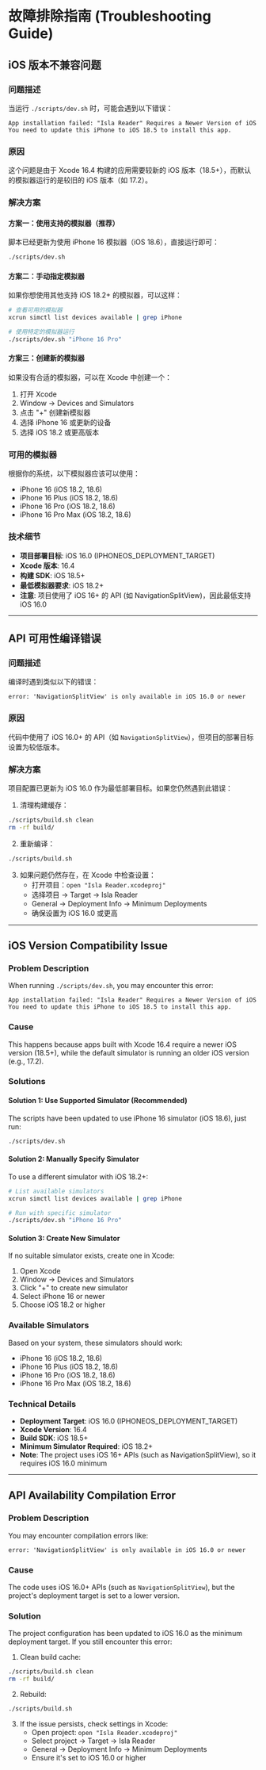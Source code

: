 # 故障排除指南 (Troubleshooting Guide)

## iOS 版本不兼容问题

### 问题描述
当运行 `./scripts/dev.sh` 时，可能会遇到以下错误：

```
App installation failed: "Isla Reader" Requires a Newer Version of iOS
You need to update this iPhone to iOS 18.5 to install this app.
```

### 原因
这个问题是由于 Xcode 16.4 构建的应用需要较新的 iOS 版本（18.5+），而默认的模拟器运行的是较旧的 iOS 版本（如 17.2）。

### 解决方案

#### 方案一：使用支持的模拟器（推荐）
脚本已经更新为使用 iPhone 16 模拟器（iOS 18.6），直接运行即可：

```bash
./scripts/dev.sh
```

#### 方案二：手动指定模拟器
如果你想使用其他支持 iOS 18.2+ 的模拟器，可以这样：

```bash
# 查看可用的模拟器
xcrun simctl list devices available | grep iPhone

# 使用特定的模拟器运行
./scripts/dev.sh "iPhone 16 Pro"
```

#### 方案三：创建新的模拟器
如果没有合适的模拟器，可以在 Xcode 中创建一个：

1. 打开 Xcode
2. Window → Devices and Simulators
3. 点击 "+" 创建新模拟器
4. 选择 iPhone 16 或更新的设备
5. 选择 iOS 18.2 或更高版本

### 可用的模拟器
根据你的系统，以下模拟器应该可以使用：

- iPhone 16 (iOS 18.2, 18.6)
- iPhone 16 Plus (iOS 18.2, 18.6)
- iPhone 16 Pro (iOS 18.2, 18.6)
- iPhone 16 Pro Max (iOS 18.2, 18.6)

### 技术细节
- **项目部署目标**: iOS 16.0 (IPHONEOS_DEPLOYMENT_TARGET)
- **Xcode 版本**: 16.4
- **构建 SDK**: iOS 18.5+
- **最低模拟器要求**: iOS 18.2+
- **注意**: 项目使用了 iOS 16+ 的 API (如 NavigationSplitView)，因此最低支持 iOS 16.0

---

## API 可用性编译错误

### 问题描述
编译时遇到类似以下的错误：

```
error: 'NavigationSplitView' is only available in iOS 16.0 or newer
```

### 原因
代码中使用了 iOS 16.0+ 的 API（如 `NavigationSplitView`），但项目的部署目标设置为较低版本。

### 解决方案
项目配置已更新为 iOS 16.0 作为最低部署目标。如果您仍然遇到此错误：

1. 清理构建缓存：
```bash
./scripts/build.sh clean
rm -rf build/
```

2. 重新编译：
```bash
./scripts/build.sh
```

3. 如果问题仍然存在，在 Xcode 中检查设置：
   - 打开项目：`open "Isla Reader.xcodeproj"`
   - 选择项目 → Target → Isla Reader
   - General → Deployment Info → Minimum Deployments
   - 确保设置为 iOS 16.0 或更高

---

## iOS Version Compatibility Issue

### Problem Description
When running `./scripts/dev.sh`, you may encounter this error:

```
App installation failed: "Isla Reader" Requires a Newer Version of iOS
You need to update this iPhone to iOS 18.5 to install this app.
```

### Cause
This happens because apps built with Xcode 16.4 require a newer iOS version (18.5+), while the default simulator is running an older iOS version (e.g., 17.2).

### Solutions

#### Solution 1: Use Supported Simulator (Recommended)
The scripts have been updated to use iPhone 16 simulator (iOS 18.6), just run:

```bash
./scripts/dev.sh
```

#### Solution 2: Manually Specify Simulator
To use a different simulator with iOS 18.2+:

```bash
# List available simulators
xcrun simctl list devices available | grep iPhone

# Run with specific simulator
./scripts/dev.sh "iPhone 16 Pro"
```

#### Solution 3: Create New Simulator
If no suitable simulator exists, create one in Xcode:

1. Open Xcode
2. Window → Devices and Simulators
3. Click "+" to create new simulator
4. Select iPhone 16 or newer
5. Choose iOS 18.2 or higher

### Available Simulators
Based on your system, these simulators should work:

- iPhone 16 (iOS 18.2, 18.6)
- iPhone 16 Plus (iOS 18.2, 18.6)
- iPhone 16 Pro (iOS 18.2, 18.6)
- iPhone 16 Pro Max (iOS 18.2, 18.6)

### Technical Details
- **Deployment Target**: iOS 16.0 (IPHONEOS_DEPLOYMENT_TARGET)
- **Xcode Version**: 16.4
- **Build SDK**: iOS 18.5+
- **Minimum Simulator Required**: iOS 18.2+
- **Note**: The project uses iOS 16+ APIs (such as NavigationSplitView), so it requires iOS 16.0 minimum

---

## API Availability Compilation Error

### Problem Description
You may encounter compilation errors like:

```
error: 'NavigationSplitView' is only available in iOS 16.0 or newer
```

### Cause
The code uses iOS 16.0+ APIs (such as `NavigationSplitView`), but the project's deployment target is set to a lower version.

### Solution
The project configuration has been updated to iOS 16.0 as the minimum deployment target. If you still encounter this error:

1. Clean build cache:
```bash
./scripts/build.sh clean
rm -rf build/
```

2. Rebuild:
```bash
./scripts/build.sh
```

3. If the issue persists, check settings in Xcode:
   - Open project: `open "Isla Reader.xcodeproj"`
   - Select project → Target → Isla Reader
   - General → Deployment Info → Minimum Deployments
   - Ensure it's set to iOS 16.0 or higher


